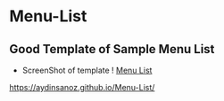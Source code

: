 # Menu-List

## Good Template of Sample Menu List

- ScreenShot of template
! [Menu List](./images/screenShot.png)

https://aydinsanoz.github.io/Menu-List/
